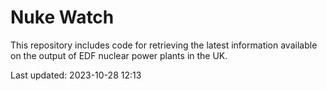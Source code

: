 # Nuke Watch

This repository includes code for retrieving the latest information available on the output of EDF nuclear power plants in the UK.

Last updated: 2023-10-28 12:13